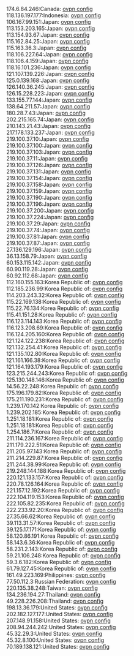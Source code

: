 174.6.84.246:Canada: [ovpn config](vpn/174_6_84_246.ovpn)  
118.136.197.177:Indonesia: [ovpn config](vpn/118_136_197_177.ovpn)  
106.167.99.151:Japan: [ovpn config](vpn/106_167_99_151.ovpn)  
113.153.203.165:Japan: [ovpn config](vpn/113_153_203_165.ovpn)  
113.154.93.67:Japan: [ovpn config](vpn/113_154_93_67.ovpn)  
115.162.84.25:Japan: [ovpn config](vpn/115_162_84_25.ovpn)  
115.163.36.3:Japan: [ovpn config](vpn/115_163_36_3.ovpn)  
118.106.227.64:Japan: [ovpn config](vpn/118_106_227_64.ovpn)  
118.106.4.159:Japan: [ovpn config](vpn/118_106_4_159.ovpn)  
118.16.101.236:Japan: [ovpn config](vpn/118_16_101_236.ovpn)  
121.107.139.226:Japan: [ovpn config](vpn/121_107_139_226.ovpn)  
125.0.139.168:Japan: [ovpn config](vpn/125_0_139_168.ovpn)  
126.140.36.245:Japan: [ovpn config](vpn/126_140_36_245.ovpn)  
126.15.228.223:Japan: [ovpn config](vpn/126_15_228_223.ovpn)  
133.155.77.144:Japan: [ovpn config](vpn/133_155_77_144.ovpn)  
138.64.211.57:Japan: [ovpn config](vpn/138_64_211_57.ovpn)  
180.28.7.43:Japan: [ovpn config](vpn/180_28_7_43.ovpn)  
202.215.165.74:Japan: [ovpn config](vpn/202_215_165_74.ovpn)  
210.143.21.43:Japan: [ovpn config](vpn/210_143_21_43.ovpn)  
217.178.133.237:Japan: [ovpn config](vpn/217_178_133_237.ovpn)  
219.100.37.10:Japan: [ovpn config](vpn/219_100_37_10.ovpn)  
219.100.37.100:Japan: [ovpn config](vpn/219_100_37_100.ovpn)  
219.100.37.103:Japan: [ovpn config](vpn/219_100_37_103.ovpn)  
219.100.37.11:Japan: [ovpn config](vpn/219_100_37_11.ovpn)  
219.100.37.126:Japan: [ovpn config](vpn/219_100_37_126.ovpn)  
219.100.37.131:Japan: [ovpn config](vpn/219_100_37_131.ovpn)  
219.100.37.154:Japan: [ovpn config](vpn/219_100_37_154.ovpn)  
219.100.37.158:Japan: [ovpn config](vpn/219_100_37_158.ovpn)  
219.100.37.159:Japan: [ovpn config](vpn/219_100_37_159.ovpn)  
219.100.37.190:Japan: [ovpn config](vpn/219_100_37_190.ovpn)  
219.100.37.196:Japan: [ovpn config](vpn/219_100_37_196.ovpn)  
219.100.37.200:Japan: [ovpn config](vpn/219_100_37_200.ovpn)  
219.100.37.224:Japan: [ovpn config](vpn/219_100_37_224.ovpn)  
219.100.37.29:Japan: [ovpn config](vpn/219_100_37_29.ovpn)  
219.100.37.74:Japan: [ovpn config](vpn/219_100_37_74.ovpn)  
219.100.37.81:Japan: [ovpn config](vpn/219_100_37_81.ovpn)  
219.100.37.87:Japan: [ovpn config](vpn/219_100_37_87.ovpn)  
27.136.129.196:Japan: [ovpn config](vpn/27_136_129_196.ovpn)  
36.13.158.79:Japan: [ovpn config](vpn/36_13_158_79.ovpn)  
60.153.115.142:Japan: [ovpn config](vpn/60_153_115_142.ovpn)  
60.90.119.28:Japan: [ovpn config](vpn/60_90_119_28.ovpn)  
60.92.112.68:Japan: [ovpn config](vpn/60_92_112_68.ovpn)  
112.160.155.163:Korea Republic of: [ovpn config](vpn/112_160_155_163.ovpn)  
112.185.236.99:Korea Republic of: [ovpn config](vpn/112_185_236_99.ovpn)  
114.203.243.32:Korea Republic of: [ovpn config](vpn/114_203_243_32.ovpn)  
115.22.169.138:Korea Republic of: [ovpn config](vpn/115_22_169_138.ovpn)  
115.22.76.134:Korea Republic of: [ovpn config](vpn/115_22_76_134.ovpn)  
115.41.151.28:Korea Republic of: [ovpn config](vpn/115_41_151_28.ovpn)  
116.123.114.143:Korea Republic of: [ovpn config](vpn/116_123_114_143.ovpn)  
116.123.208.69:Korea Republic of: [ovpn config](vpn/116_123_208_69.ovpn)  
116.124.205.160:Korea Republic of: [ovpn config](vpn/116_124_205_160.ovpn)  
121.124.122.238:Korea Republic of: [ovpn config](vpn/121_124_122_238.ovpn)  
121.132.254.41:Korea Republic of: [ovpn config](vpn/121_132_254_41.ovpn)  
121.135.102.80:Korea Republic of: [ovpn config](vpn/121_135_102_80.ovpn)  
121.161.166.38:Korea Republic of: [ovpn config](vpn/121_161_166_38.ovpn)  
121.164.193.179:Korea Republic of: [ovpn config](vpn/121_164_193_179.ovpn)  
123.215.244.243:Korea Republic of: [ovpn config](vpn/123_215_244_243.ovpn)  
125.130.148.146:Korea Republic of: [ovpn config](vpn/125_130_148_146.ovpn)  
14.56.22.248:Korea Republic of: [ovpn config](vpn/14_56_22_248.ovpn)  
175.196.179.82:Korea Republic of: [ovpn config](vpn/175_196_179_82.ovpn)  
175.211.190.231:Korea Republic of: [ovpn config](vpn/175_211_190_231.ovpn)  
1.239.170.142:Korea Republic of: [ovpn config](vpn/1_239_170_142.ovpn)  
1.239.202.185:Korea Republic of: [ovpn config](vpn/1_239_202_185.ovpn)  
1.251.18.181:Korea Republic of: [ovpn config](vpn/1_251_18_181.ovpn)  
1.251.18.181:Korea Republic of: [ovpn config](vpn/1_251_18_181.ovpn)  
1.254.186.7:Korea Republic of: [ovpn config](vpn/1_254_186_7.ovpn)  
211.114.236.167:Korea Republic of: [ovpn config](vpn/211_114_236_167.ovpn)  
211.179.222.51:Korea Republic of: [ovpn config](vpn/211_179_222_51.ovpn)  
211.205.97.143:Korea Republic of: [ovpn config](vpn/211_205_97_143.ovpn)  
211.214.229.87:Korea Republic of: [ovpn config](vpn/211_214_229_87.ovpn)  
211.244.38.99:Korea Republic of: [ovpn config](vpn/211_244_38_99.ovpn)  
219.248.144.188:Korea Republic of: [ovpn config](vpn/219_248_144_188.ovpn)  
220.121.133.157:Korea Republic of: [ovpn config](vpn/220_121_133_157.ovpn)  
220.78.126.164:Korea Republic of: [ovpn config](vpn/220_78_126_164.ovpn)  
221.157.12.192:Korea Republic of: [ovpn config](vpn/221_157_12_192.ovpn)  
222.104.119.153:Korea Republic of: [ovpn config](vpn/222_104_119_153.ovpn)  
222.105.82.235:Korea Republic of: [ovpn config](vpn/222_105_82_235.ovpn)  
222.233.92.20:Korea Republic of: [ovpn config](vpn/222_233_92_20.ovpn)  
27.35.66.62:Korea Republic of: [ovpn config](vpn/27_35_66_62.ovpn)  
39.113.31.57:Korea Republic of: [ovpn config](vpn/39_113_31_57.ovpn)  
39.125.17.171:Korea Republic of: [ovpn config](vpn/39_125_17_171.ovpn)  
58.120.86.191:Korea Republic of: [ovpn config](vpn/58_120_86_191.ovpn)  
58.143.6.36:Korea Republic of: [ovpn config](vpn/58_143_6_36.ovpn)  
58.231.2.143:Korea Republic of: [ovpn config](vpn/58_231_2_143.ovpn)  
59.21.106.248:Korea Republic of: [ovpn config](vpn/59_21_106_248.ovpn)  
59.3.6.182:Korea Republic of: [ovpn config](vpn/59_3_6_182.ovpn)  
61.79.127.45:Korea Republic of: [ovpn config](vpn/61_79_127_45.ovpn)  
161.49.223.169:Philippines: [ovpn config](vpn/161_49_223_169.ovpn)  
77.50.112.3:Russian Federation: [ovpn config](vpn/77_50_112_3.ovpn)  
220.135.38.248:Taiwan: [ovpn config](vpn/220_135_38_248.ovpn)  
134.236.194.27:Thailand: [ovpn config](vpn/134_236_194_27.ovpn)  
49.228.226.208:Thailand: [ovpn config](vpn/49_228_226_208.ovpn)  
198.13.36.179:United States: [ovpn config](vpn/198_13_36_179.ovpn)  
202.182.127.177:United States: [ovpn config](vpn/202_182_127_177.ovpn)  
207.148.91.158:United States: [ovpn config](vpn/207_148_91_158.ovpn)  
208.94.244.242:United States: [ovpn config](vpn/208_94_244_242.ovpn)  
45.32.29.3:United States: [ovpn config](vpn/45_32_29_3.ovpn)  
45.32.8.100:United States: [ovpn config](vpn/45_32_8_100.ovpn)  
70.189.138.121:United States: [ovpn config](vpn/70_189_138_121.ovpn)  
